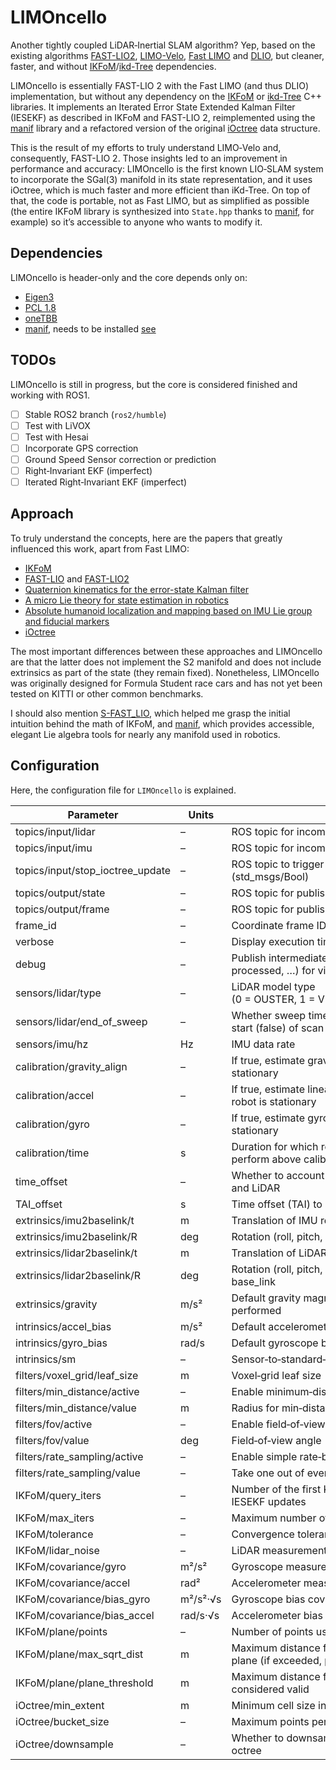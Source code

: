 # LIMOncello

Another tightly coupled LiDAR‑Inertial SLAM algorithm? Yep, based on the existing algorithms
[FAST-LIO2](https://github.com/hku-mars/FAST_LIO), [LIMO-Velo](https://github.com/Huguet57/LIMO-Velo),
[Fast LIMO](https://github.com/fetty31/fast_LIMO) and
[DLIO](https://github.com/vectr-ucla/direct_lidar_inertial_odometry), but cleaner, faster, and
without [IKFoM](https://github.com/hku-mars/IKFoM)/[ikd-Tree](https://github.com/hku-mars/ikd-Tree)
dependencies.

LIMOncello is essentially FAST-LIO 2 with the Fast LIMO (and thus DLIO) implementation, but
without any dependency on the [IKFoM](https://github.com/hku-mars/IKFoM) or
[ikd-Tree](https://github.com/hku-mars/ikd-Tree) C++ libraries. It implements an Iterated Error
State Extended Kalman Filter (IESEKF) as described in IKFoM and FAST-LIO 2, reimplemented using
the [manif](https://github.com/artivis/manif) library and a refactored version of the original
[iOctree](https://github.com/zhujun3753/i-octree) data structure.

This is the result of my efforts to truly understand LIMO‑Velo and, consequently, FAST-LIO 2.
Those insights led to an improvement in performance and accuracy: LIMOncello is the first known
LIO‑SLAM system to incorporate the SGal(3) manifold in its state representation, and it uses
iOctree, which is much faster and more efficient than iKd-Tree. On top of that, the code is
portable, not as Fast LIMO, but as simplified as possible (the entire IKFoM library is
synthesized into `State.hpp` thanks to [manif](https://github.com/artivis/manif), for example)
so it’s accessible to anyone who wants to modify it.

## Dependencies

LIMOncello is header-only and the core depends only on:
- [Eigen3](https://eigen.tuxfamily.org/index.php?title=Main_Page)
- [PCL 1.8](https://pointclouds.org/)
- [oneTBB](https://github.com/uxlfoundation/oneTBB)
- [manif](https://github.com/artivis/manif), needs to be installed [see](https://artivis.github.io/manif/tutorial/cpp/) 
## TODOs

LIMOncello is still in progress, but the core is considered finished and working with ROS1.

- [ ] Stable ROS2 branch (`ros2/humble`)
- [ ] Test with LiVOX
- [ ] Test with Hesai
- [ ] Incorporate GPS correction
- [ ] Ground Speed Sensor correction or prediction
- [ ] Right‑Invariant EKF (imperfect)
- [ ] Iterated Right‑Invariant EKF (imperfect)

## Approach

To truly understand the concepts, here are the papers that greatly influenced this work, apart
from Fast LIMO:
- [IKFoM](https://arxiv.org/abs/2102.03804)
- [FAST-LIO](https://arxiv.org/abs/2010.08196) and [FAST-LIO2](https://arxiv.org/abs/2107.06829)
- [Quaternion kinematics for the error-state Kalman filter](https://arxiv.org/abs/1711.02508)
- [A micro Lie theory for state estimation in robotics](https://arxiv.org/abs/1812.01537)
- [Absolute humanoid localization and mapping based on IMU Lie group and fiducial markers](https://digital.csic.es/handle/10261/206456)
- [iOctree](https://arxiv.org/pdf/2309.08315)

The most important differences between these approaches and LIMOncello are that the latter does
not implement the S2 manifold and does not include extrinsics as part of the state (they remain
fixed). Nonetheless, LIMOncello was originally designed for Formula Student race cars and has not
yet been tested on KITTI or other common benchmarks.

I should also mention [S-FAST_LIO](https://github.com/zlwang7/S-FAST_LIO), which helped me grasp
the initial intuition behind the math of IKFoM, and [manif](https://github.com/artivis/manif),
which provides accessible, elegant Lie algebra tools for nearly any manifold used in robotics.



## Configuration

Here, the configuration file for `LIMOncello` is explained.

| Parameter                        | Units    | Summary                                                                               |
|----------------------------------|----------|---------------------------------------------------------------------------------------|
| topics/input/lidar               | –        | ROS topic for incoming LiDAR point cloud                                              |
| topics/input/imu                 | –        | ROS topic for incoming IMU data                                                       |
| topics/input/stop_ioctree_update | –        | ROS topic to trigger stopping of the iOctree updates (std_msgs/Bool)                  |
| topics/output/state              | –        | ROS topic for published state estimates                                               |
| topics/output/frame              | –        | ROS topic for published full point cloud frame                                        |
| frame_id                         | –        | Coordinate frame ID used for all published data                                       |
| verbose                          | –        | Display execution time board                                                          |
| debug                            | –        | Publish intermediate point‑clouds (deskewed, processed, …) for visualization          |
| sensors/lidar/type               | –        | LiDAR model type (0 = OUSTER, 1 = VELODYNE, 2 = HESAI, 3 = LIVOX)                     |
| sensors/lidar/end_of_sweep       | –        | Whether sweep timestamp refers to end (true) or start (false) of scan                 |
| sensors/imu/hz                   | Hz       | IMU data rate                                                                         |
| calibration/gravity_align        | –        | If true, estimate gravity vector while robot is stationary                            |
| calibration/accel                | –        | If true, estimate linear accelerometer bias while robot is stationary                 |
| calibration/gyro                 | –        | If true, estimate gyroscope bias while robot is stationary                            |
| calibration/time                 | s        | Duration for which robot must remain stationary to perform above calibrations         |
| time_offset                      | –        | Whether to account for sync offset between IMU and LiDAR                              |
| TAI_offset                       | s        | Time offset (TAI) to apply to point cloud timestamps                                  |
| extrinsics/imu2baselink/t        | m        | Translation of IMU relative to base_link                                              |
| extrinsics/imu2baselink/R        | deg      | Rotation (roll, pitch, yaw) of IMU relative to base_link                              |
| extrinsics/lidar2baselink/t      | m        | Translation of LiDAR relative to base_link                                            |
| extrinsics/lidar2baselink/R      | deg      | Rotation (roll, pitch, yaw) of LiDAR relative to base_link                            |
| extrinsics/gravity               | m/s²     | Default gravity magnitude if no gravity calibration is performed                      |
| intrinsics/accel_bias            | m/s²     | Default accelerometer bias vector                                                     |
| intrinsics/gyro_bias             | rad/s    | Default gyroscope bias vector                                                         |
| intrinsics/sm                    | –        | Sensor‑to‑standard‑axis mapping matrix                                                |
| filters/voxel_grid/leaf_size     | m        | Voxel‑grid leaf size                                                                  |
| filters/min_distance/active      | –        | Enable minimum‑distance (sphere) crop                                                 |
| filters/min_distance/value       | m        | Radius for min‑distance crop                                                          |
| filters/fov/active               | –        | Enable field‑of‑view crop                                                             |
| filters/fov/value                | deg      | Field‑of‑view angle                                                                   |
| filters/rate_sampling/active     | –        | Enable simple rate‑based downsampling                                                 |
| filters/rate_sampling/value      | –        | Take one out of every *value* points                                                  |
| IKFoM/query_iters                | –        | Number of the first KNN‑map queries among all IESEKF updates                          |
| IKFoM/max_iters                  | –        | Maximum number of IESEKF updates                                                      |
| IKFoM/tolerance                  | –        | Convergence tolerance for IESEKF                                                      |
| IKFoM/lidar_noise                | –        | LiDAR measurement noise parameter                                                     |
| IKFoM/covariance/gyro            | m²/s²    | Gyroscope measurement covariance                                                      |
| IKFoM/covariance/accel           | rad²     | Accelerometer measurement covariance                                                  |
| IKFoM/covariance/bias_gyro       | m²/s²·√s | Gyroscope bias covariance                                                             |
| IKFoM/covariance/bias_accel      | rad/s·√s | Accelerometer bias covariance                                                         |
| IKFoM/plane/points               | –        | Number of points used to fit each plane feature                                       |
| IKFoM/plane/max_sqrt_dist        | m        | Maximum distance from query to any point in the plane (if exceeded, plane is invalid) |
| IKFoM/plane/plane_threshold      | m        | Maximum distance from any point to its plane to be considered valid                   |
| iOctree/min_extent               | m        | Minimum cell size in octree                                                           |
| iOctree/bucket_size              | –        | Maximum points per octree leaf                                                        |
| iOctree/downsample               | –        | Whether to downsample when inserting into the octree                                  |
